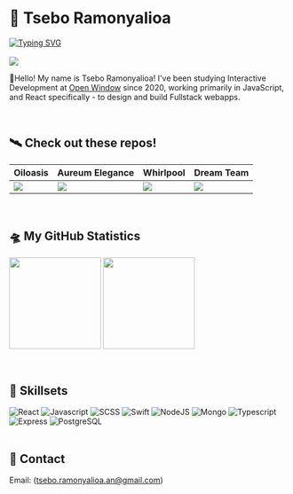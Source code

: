 # 🌌 Tsebo Ramonyalioa
[![Typing SVG](https://readme-typing-svg.demolab.com?font=Fira+Code&pause=1000&center=false&vCenter=true&width=435&lines=Software+Developer)](https://git.io/typing-svg)
<br>
<br>
![](https://komarev.com/ghpvc/?username=Tsebo200&style=for-the-badge&color=green)
 
🏀Hello! My name is Tsebo Ramonyalioa! I've been studying Interactive Development at [Open Window](https://www.openwindow.co.za) since 2020, working primarily in JavaScript, and React specifically - to design and build Fullstack webapps.

<br/>

## 🛰️ Check out these repos!


| Oiloasis | Aureum Elegance | Whirlpool | Dream Team |
|--------|--------|--------|--------|
|<a href="https://github.com/Tsebo200/Oiloasis"><img src="https://github-readme-stats.vercel.app/api/pin/?username=Tsebo200&repo=Oiloasis&theme=highcontrast" /></a> | <a href="https://github.com/Tsebo200/Aureum-Elegance-Frontend"><img src="https://github-readme-stats.vercel.app/api/pin/?username=Tsebo200&repo=Aureum-Elegance-Frontend&theme=highcontrast" /></a> | <a href="https://github.com/Tsebo200/whirlpool-host"><img src="https://github-readme-stats.vercel.app/api/pin/?username=Tsebo200&repo=whirlpool-host&theme=highcontrast" /></a> | <a href="https://github.com/Tsebo200/Dream-Team"><img src="https://github-readme-stats.vercel.app/api/pin/?username=Tsebo200&repo=Dream-Team&theme=highcontrast" /></a> |
<br/>

## 🛸 My GitHub Statistics
<div>
  <p>
    <img src="https://github-readme-stats.vercel.app/api?username=Tsebo200&show_icons=true&theme=highcontrast" height="165" />
    <img src="https://github-readme-stats.vercel.app/api/top-langs/?username=Tsebo200&layout=donut&theme=highcontrast" height="165" />
  </p>
</div>
<br/>

## 🥷 Skillsets
![React](https://img.shields.io/badge/React-20232A?style=for-the-badge&logo=react&logoColor=61DAFB)
![Javascript](https://img.shields.io/badge/JavaScript-323330?style=for-the-badge&logo=javascript&logoColor=F7DF1E)
![SCSS](https://img.shields.io/badge/CSS-323330?style=for-the-badge&logo=css&logoColor=CD6799)
![Swift](https://img.shields.io/badge/Swift-323330?style=for-the-badge&logo=swift&logoColor=FFA500)
![NodeJS](https://img.shields.io/badge/Node%20js-339933?style=for-the-badge&logo=nodedotjs&logoColor=white)
![Mongo](https://img.shields.io/badge/Mongodb-339933?style=for-the-badge&logo=mongodb&logoColor=white)
![Typescript](https://img.shields.io/badge/TypeScript-007ACC?style=for-the-badge&logo=typescript&logoColor=white)
![Express](https://img.shields.io/badge/Express%20js-000000?style=for-the-badge&logo=express&logoColor=white)
![PostgreSQL](https://img.shields.io/badge/PostgreSQL-316192?style=for-the-badge&logo=postgresql&logoColor=white)
<br/>
<br/>

## 📡 Contact
Email: (tsebo.ramonyalioa.an@gmail.com)
